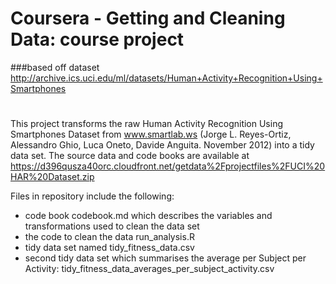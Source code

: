 # Coursera - Getting and Cleaning Data: course project
###based off dataset http://archive.ics.uci.edu/ml/datasets/Human+Activity+Recognition+Using+Smartphones
# 

This project transforms the raw Human Activity Recognition Using Smartphones Dataset from www.smartlab.ws (Jorge L. Reyes-Ortiz, Alessandro Ghio, Luca Oneto, Davide Anguita. November 2012) into a tidy data set. The source data and code books are available at https://d396qusza40orc.cloudfront.net/getdata%2Fprojectfiles%2FUCI%20HAR%20Dataset.zip 

Files in repository include the following:
* code book codebook.md which describes the variables and transformations used to clean the data set
* the code to clean the data run_analysis.R 
* tidy data set named tidy_fitness_data.csv
* second tidy data set which summarises the average per Subject per Activity: tidy_fitness_data_averages_per_subject_activity.csv
